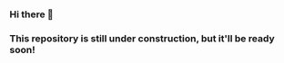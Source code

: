 ### Hi there 👋
### This repository is still under construction, but it'll be ready soon!

<!--
I am Renato Crovella (he/him/his), a Web and Gamedeveloper graduated in Marketing and specialized in Digital Marketing.
I'm currently living in Ireland, but I'm Italian-Brazilian and have moved recently to Europe after working 3 years at IBM. 
To pay the bills, I work as Student Coach at Pitman Training, but I'm planning to make a new move on my career and move back again to the IT industry - but not working in Marketing anymore, but with code!
I'm studying Web Development via Udemy and also working on my own RPG game using Unity and C#. I would love to be part of a growing and fast-paced company where I can collaborate with my Management, Digital Marketing and Communication skills. 
Fun fact: I wrote a book that was published on Amazon Kindle (only available in Portuguese, unfortunately =[ )
-->
